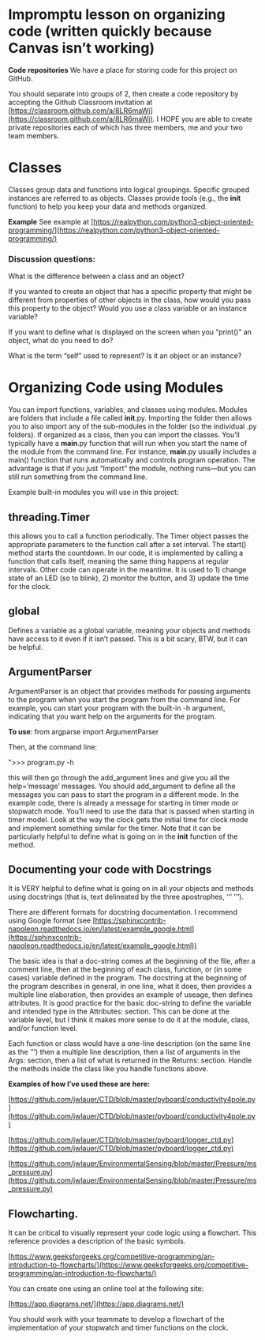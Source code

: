 # **Impromptu lesson on organizing code (written quickly because Canvas isn’t working)**

**Code repositories**  We have a place for storing code for this project on GitHub.

You should separate into groups of 2, then create a code repository by accepting the Github Classroom invitation at [https://classroom.github.com/a/8LR6maWj](https://classroom.github.com/a/8LR6maWj).  I HOPE you are able to create private repositories each of which has three members, me and your two team members.

# Classes

Classes group data and functions into logical groupings. Specific grouped instances are referred to as objects.  Classes provide tools (e.g., the __init__ function) to help you keep your data and methods organized.

**Example**  See example at [https://realpython.com/python3-object-oriented-programming/](https://realpython.com/python3-object-oriented-programming/)

### Discussion questions:

What is the difference between a class and an object?

If you wanted to create an object that has a specific property that might be different from properties of other objects in the class, how would you pass this property to the object?  Would you use a class variable or an instance variable?

If you want to define what is displayed on the screen when you “print()” an object, what do you need to do?

What is the term “self” used to represent?  Is it an object or an instance?  

# Organizing Code using Modules

You can import functions, variables, and classes using modules.  Modules are folders that include a file called __init__.py.  Importing the folder then allows you to also import any of the sub-modules in the folder (so the individual .py folders).  If organized as a class, then you can import the classes. You’ll typically have a __main__.py function that will run when you start the name of the module from the command line.  For instance, __main__.py usually includes a main() function that runs automatically and controls program operation.  The advantage is that if you just “Import” the module, nothing runs—but you can still run something from the command line.

Example built-in modules you will use in this project:

## threading.Timer

this allows you to call a function periodically. The Timer object passes the appropriate parameters to the function call after a set interval.  The start() method starts the countdown. In our code, it is implemented by calling a function that calls itself, meaning the same thing happens at regular intervals. Other code can operate in the meantime.  It is used to 1) change state of an LED (so to blink), 2) monitor the button, and 3) update the time for the clock.

## global
Defines a variable as a global variable, meaning your objects and methods have access to it even if it isn’t passed. This is a bit scary, BTW, but it can be helpful.

## ArgumentParser

ArgumentParser is an object that provides methods for passing arguments to the program when you start the program from the command line.  For example, you can start your program with the built-in -h argument, indicating that you want help on the arguments for the program.

**To use**: from argparse import ArgumentParser

Then, at the command line:

">>> program.py -h

this will then go through the add_argument lines and give you all the help=’message’ messages.  You should add_argument to define all the messages you can pass to start the program in a different mode.  In the example code, there is already a message for starting in timer mode or stopwatch mode.  You’ll need to use the data that is passed when starting in timer model.  Look at the way the clock gets the initial time for clock mode and implement something similar for the timer. Note that it can be particularly helpful to define what is going on in the __init__ function of the method.

## Documenting your code with Docstrings

It is VERY helpful to define what is going on in all your objects and methods using docstrings (that is, text delineated by the three apostrophes, ‘‘‘ ’’’).

There are different formats for docstring documentation.  I recommend using Google format (see [https://sphinxcontrib-napoleon.readthedocs.io/en/latest/example_google.html](https://sphinxcontrib-napoleon.readthedocs.io/en/latest/example_google.html))

The basic idea is that a doc-string comes at the beginning of the file, after a comment line, then at the beginning of each class, function, or (in some cases) variable defined in the program. The docstring at the beginning of the program describes in general, in one line, what it does, then provides a multiple line elaboration, then provides an example of useage, then defines attributes.  It is good practice for the basic doc-string to define the variable and intended type in the Attributes: section.  This can be done at the variable level, but I think it makes more sense to do it at the module, class, and/or function level.

Each function or class would have a one-line description (on the same line as the ‘’’) then a multiple line description, then a list of arguments in the Args: section, then a list of what is returned in the Returns: section.  Handle the methods inside the class like you handle functions above.

**Examples of how I’ve used these are here:**

[https://github.com/jwlauer/CTD/blob/master/pyboard/conductivity4pole.py](https://github.com/jwlauer/CTD/blob/master/pyboard/conductivity4pole.py)

[https://github.com/jwlauer/CTD/blob/master/pyboard/logger_ctd.py](https://github.com/jwlauer/CTD/blob/master/pyboard/logger_ctd.py)

[https://github.com/jwlauer/EnvironmentalSensing/blob/master/Pressure/ms_pressure.py](https://github.com/jwlauer/EnvironmentalSensing/blob/master/Pressure/ms_pressure.py)

## Flowcharting.

It can be critical to visually represent your code logic using a flowchart.  This reference provides a description of the basic symbols.

[https://www.geeksforgeeks.org/competitive-programming/an-introduction-to-flowcharts/](https://www.geeksforgeeks.org/competitive-programming/an-introduction-to-flowcharts/)

You can create one using an online tool at the following site:

[https://app.diagrams.net/](https://app.diagrams.net/)

You should work with your teammate to develop a flowchart of the implementation of your stopwatch and timer functions on the clock.
